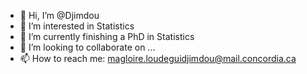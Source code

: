 - 👋 Hi, I’m @Djimdou
- 👀 I’m interested in Statistics
- 🌱 I’m currently finishing a PhD in Statistics
- 💞️ I’m looking to collaborate on ...
- 📫 How to reach me: magloire.loudeguidjimdou@mail.concordia.ca

<!---
Djimdou/Djimdou is a ✨ special ✨ repository because its `README.md` (this file) appears on your GitHub profile.
You can click the Preview link to take a look at your changes.
--->

